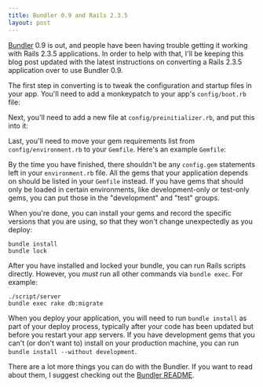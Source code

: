 ```yaml
---
title: Bundler 0.9 and Rails 2.3.5
layout: post
---
```

[Bundler](http://github.com/carlhuda/bundler) 0.9 is out, and people have been having trouble getting it working with Rails 2.3.5 applications. In order to help with that, I'll be keeping this blog post updated with the latest instructions on converting a Rails 2.3.5 application over to use Bundler 0.9.

The first step in converting is to tweak the configuration and startup files in your app. You'll need to add a monkeypatch to your app's `config/boot.rb` file:

<script src="http://gist.github.com/302406.js?file=boot.rb"></script>

Next, you'll need to add a new file at `config/preinitializer.rb`, and put this into it:

<script src="http://gist.github.com/302406.js?file=preinitializer.rb"></script>

Last, you'll need to move your gem requirements list from `config/environment.rb` to your `Gemfile`. Here's an example `Gemfile`:

<script src="http://gist.github.com/302406.js?file=Gemfile"></script>

By the time you have finished, there shouldn't be any `config.gem` statements left in your `environment.rb` file. All the gems that your application depends on should be listed in your `Gemfile` instead. If you have gems that should only be loaded in certain environments, like development-only or test-only gems, you can put those in the "development" and "test" groups.

When you're done, you can install your gems and record the specific versions that you are using, so that they won't change unexpectedly as you deploy:

    bundle install
    bundle lock

After you have installed and locked your bundle, you can run Rails scripts directly. However, you _must_ run all other commands via `bundle exec`. For example:

    ./script/server
    bundle exec rake db:migrate

When you deploy your application, you will need to run `bundle install` as part of your deploy process, typically after your code has been updated but before you restart your app servers. If you have development gems that you can't (or don't want to) install on your production machine, you can run `bundle install --without development`.

There are a lot more things you can do with the Bundler. If you want to read about them, I suggest checking out the [Bundler README](http://github.com/carlhuda/bundler/tree/master/README.markdown).
